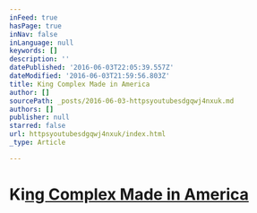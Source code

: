 ```yaml
---
inFeed: true
hasPage: true
inNav: false
inLanguage: null
keywords: []
description: ''
datePublished: '2016-06-03T22:05:39.557Z'
dateModified: '2016-06-03T21:59:56.803Z'
title: King Complex Made in America
author: []
sourcePath: _posts/2016-06-03-httpsyoutubesdgqwj4nxuk.md
authors: []
publisher: null
starred: false
url: httpsyoutubesdgqwj4nxuk/index.html
_type: Article

---
```

# Ki[ng Complex Made in America][0]

[0]: null